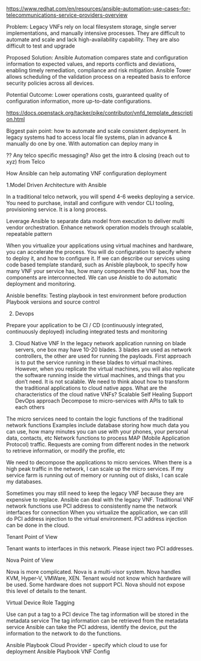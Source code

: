 



https://www.redhat.com/en/resources/ansible-automation-use-cases-for-telecommunications-service-providers-overview 




Problem:
Legacy VNFs rely on local filesystem storage, single server implementations, and manually intensive processes. They are difficult to automate and scale and lack high-availability capability. They are also difficult to test and upgrade

Proposed Solution:
Ansible Automation compares state and configuration information to expected values, and reports conflicts and deviations, enabling timely remediation, compliance and risk mitigation.
Ansible Tower allows scheduling of the validation process on a repeated basis to enforce security policies across all devices.

Potential Outcome:
Lower operations costs, guaranteed quality of configuration information, more up-to-date configurations.



https://docs.openstack.org/tacker/pike/contributor/vnfd_template_description.html


Biggest pain point: how to automate and scale consistent deployment. In legacy systems had to access local file systems, plan in advance & manually do one by one. With automation can deploy many in 

?? Any telco specific messaging? Also get the intro & closing (reach out to xyz) from Telco








How Ansible can help automating VNF configuration deployment


1.Model Driven Architecture with Ansible


In a traditional telco network, you will spend 4-6 weeks deploying a service.
You need to purchase, install and configure with vendor CLI tooling, provisioning service.
It is a long process.

Leverage Ansible to separate data model from execution to deliver multi vendor orchestration.
Enhance network operation models through scalable, repeatable pattern

When you virtualize your applications using virtual machines and hardware, you can accelerate the process. You will do configuration to specify where to deploy it, and how to configure it.
If we can describe our services using code based template standard, such as Anisble playbook, to specify how many VNF your service has, how many components the VNF has, how the components are interconnected. We can use Anisble to do automatic deployment and monitoring.

Anisble benefits:
Testing playbook in test environment before production
Playbook versions and source control



2. Devops

Prepare your application to be CI / CD (continuously integrated, continuously deployed) including integrated tests and monitoring

 
3. Cloud Native VNF
In the legacy network application running on blade servers, one box may have 10-20 blades. 3 blades are used as network controllers, the other are used for running the payloads. First approach is to put the service running in these blades to virtual machines. However, when you replicate the virtual machines, you will also replicate the software running inside the virtual machines, and things that you don’t need. It is not scalable. We need to think about how to transform the traditional applications to cloud native apps. What are the characteristics of the cloud native VNFs?
Scalable
Self Healing
Support DevOps approach
Decompose to micro-services with APIs to talk to each others

The micro services need to contain the logic functions of the traditional network functions
Examples include database storing how much data you can use, how many minutes you can use with your phones, your personal data, contacts, etc
Network functions to process MAP (Mobile Application Protocol) traffic. Requests are coming from different nodes in the network to retrieve information, or modify the profile, etc

We need to decompose the applications to micro services. When there is a high peak traffic in the network, I can scale up the micro services.
If my service farm is running out of memory or running out of disks, I can scale my databases.


Sometimes you may still need to keep the legacy VNF because they are expensive to replace.
Ansible can deal with the legacy VNF.
Traditional VNF network functions use PCI address to consistently name the network interfaces for connection
When you virtualize the application, we can still do PCI address injection to the virtual environment.
PCI address injection can be done in the cloud.


Tenant Point of View



Tenant wants to interfaces in this network. Please inject two PCI addresses.



Nova Point of View


Nova is more complicated. Nova is a multi-visor system. Nova handles KVM, Hyper-V, VMWare, XEN. Tenant would not know which hardware will be used. Some hardware does not support PCI. Nova should not expose this level of details to the tenant. 

Virtual Device Role Tagging

Use can put a tag to a PCI device
The tag information will be stored in the metadata service
The tag information can be retrieved from the metadata service
Ansible can take the PCI address, identify the device, put the information to the network to do the functions.

Ansible Playbook Cloud Provider - specify which cloud to use for deployment
Ansible Playbook VNF Config





